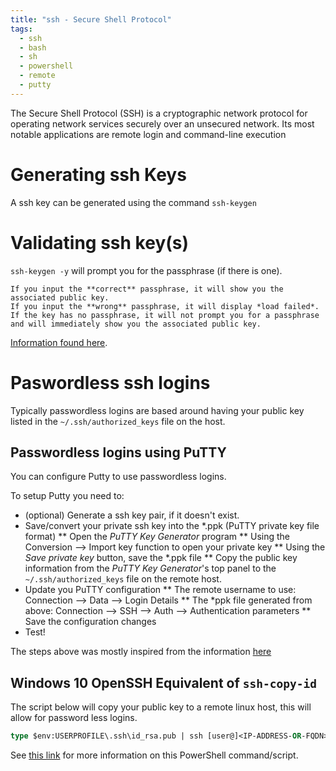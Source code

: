 ```yaml
---
title: "ssh - Secure Shell Protocol"
tags:
  - ssh
  - bash
  - sh
  - powershell
  - remote
  - putty
---
```


The Secure Shell Protocol (SSH) is a cryptographic network protocol for operating network services securely over an unsecured network.
Its most notable applications are remote login and command-line execution
<!--more-->

# Generating ssh Keys

A ssh key can be generated using the command `ssh-keygen`

# Validating ssh key(s)

`ssh-keygen -y` will prompt you for the passphrase (if there is one).

    If you input the **correct** passphrase, it will show you the associated public key.
    If you input the **wrong** passphrase, it will display *load failed*.
    If the key has no passphrase, it will not prompt you for a passphrase and will immediately show you the associated public key.

[Information found here](https://stackoverflow.com/questions/4411457/how-do-i-verify-check-test-validate-my-ssh-passphrase).

# Paswordless ssh logins

Typically passwordless logins are based around having your public key listed in the `~/.ssh/authorized_keys` file on the host.

## Passwordless logins using PuTTY

You can configure Putty to use passwordless logins.

To setup Putty you need to:

* (optional) Generate a ssh key pair, if it doesn't exist.
* Save/convert your private ssh key into the *.ppk (PuTTY private key file format)
** Open the *PuTTY Key Generator* program
** Using the Conversion --> Import key function to open your private key
** Using the *Save private key* button, save the *.ppk file
** Copy the public key information from the *PuTTY Key Generator*'s top panel to the `~/.ssh/authorized_keys` file on the remote host.
* Update you PuTTY configuration
** The remote username to use: Connection --> Data --> Login Details
** The *ppk file generated from above: Connection --> SSH --> Auth --> Authentication parameters
** Save the configuration changes
* Test!

The steps above was mostly inspired from the information [here](https://www.host-telecom.com/guides/error-unable-to-use-key-file-when-using-putty/)

## Windows 10 OpenSSH Equivalent of `ssh-copy-id`

The script below will copy your public key to a remote linux host, this will allow for password less logins.

``` ps
type $env:USERPROFILE\.ssh\id_rsa.pub | ssh [user@]<IP-ADDRESS-OR-FQDN> "cat >> .ssh/authorized_keys"
```
See [this link](https://www.chrisjhart.com/Windows-10-ssh-copy-id/) for more information on this PowerShell command/script.
